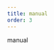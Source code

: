 ```yaml
---
title: manual
order: 3
---
```

manual

<Playground path="/case/area/demo/area5.ts"></Playground>

<Playground path="case/area/demo/interval.ts" rid="interval"></Playground>
<Playground path="case/bar/demo/bar1.ts" rid="test"></Playground>
